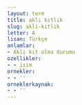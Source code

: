 ```yaml
---
layout: term
title: aklı kıtlık
slug: akli-kitlik
letter: A
lisan: Türkçe
anlamlar:
- Aklı kıt olma durumu
ozellikler:
- - isim
ornekler:
- - ''
orneklerkaynak:
- - ''
---
```

